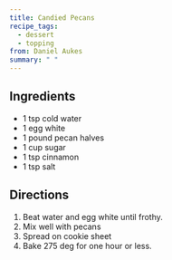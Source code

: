 ```yaml
---
title: Candied Pecans
recipe_tags:
  - dessert
  - topping
from: Daniel Aukes
summary: " "
---
```



## Ingredients

-   1 tsp cold water
-   1 egg white
-   1 pound pecan halves
-   1 cup sugar
-   1 tsp cinnamon
-   1 tsp salt

## Directions

1.  Beat water and egg white until frothy.
2.  Mix well with pecans
3.  Spread on cookie sheet
4.  Bake 275 deg for one hour or less.
